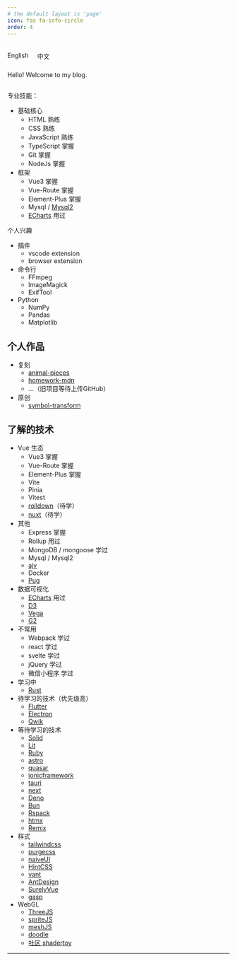 ```yaml
---
# the default layout is 'page'
icon: fas fa-info-circle
order: 4
---
```


<div id="test-container">
  <input type="radio" name="lang" id="en" checked />
  <input type="radio" name="lang" id="zh" />
  <div align="center" id="info">
    <label id="en-label" for="en">English</label>
    <label id="zh-label" for="zh">中文</label>
    <p id="en-info"> Hello! Welcome to my blog.</p>
    <p id="zh-info"> 哈喽！欢迎来到我的个人博客。</p>
  </div>
  <style>
  #en,#zh {opacity: 0; pointer-events: none;}
  #info {
      display: grid;
      grid-template-areas:
          "en zh"
          "info info";
      grid-template-columns: max-content 1fr;
      column-gap: 20px;
      row-gap: 10px;
      justify-items: start;
  }
  #en-label {grid-area: en; cursor: pointer;}
  #zh-label {grid-area: zh; cursor: pointer;}
  #info p { grid-area:info; display: none;     text-align: start;}
  #en:checked ~ #info #en-info {display: block;}
  #zh:checked ~ #info #zh-info {display: block;}
  </style>
</div>

专业技能：

- 基础核心
  - HTML 熟练
  - CSS 熟练
  - JavaScript 熟练
  - TypeScript 掌握
  - Git 掌握
  - NodeJs 掌握
- 框架
  - Vue3 掌握
  - Vue-Route 掌握
  - Element-Plus 掌握
  - Mysql / [Mysql2]
  - [ECharts] 用过

个人兴趣

- 插件
  - vscode extension
  - browser extension
- 命令行
  - FFmpeg
  - ImageMagick
  - ExifTool
- Python
  - NumPy
  - Pandas
  - Matplotlib

## 个人作品

- 复刻
  - [animal-pieces]
  - [homework-mdn]
  - ...（旧项目等待上传GitHub）
- 原创
  - [symbol-transform]

## 了解的技术

- Vue 生态
  - Vue3 掌握
  - Vue-Route 掌握
  - Element-Plus 掌握
  - Vite
  - Pinia
  - Vitest
  - [rolldown]（待学）
  - [nuxt]（待学）
- 其他
  - Express 掌握
  - Rollup 用过
  - MongoDB / mongoose 学过
  - Mysql / Mysql2
  - [ajv]
  - Docker
  - [Pug]
- 数据可视化
  - [ECharts] 用过
  - [D3]
  - [Vega]
  - [G2]
- 不常用
  - Webpack 学过
  - react 学过
  - svelte 学过
  - jQuery 学过
  - 微信小程序 学过
- 学习中
  - [Rust]
- 待学习的技术（优先级高）
  - [Flutter]
  - [Electron]
  - [Qwik]
- 等待学习的技术
  - [Solid]
  - [Lit]
  - [Ruby]
  - [astro]
  - [quasar]
  - [ionicframework]
  - [tauri]
  - [next]
  - [Deno]
  - [Bun]
  - [Rspack]
  - [htmx]
  - [Remix]
- 样式
  - [tailwindcss]
  - [purgecss]
  - [naiveUI]
  - [HintCSS]
  - [vant]
  - [AntDesign]
  - [SurelyVue]
  - [gasp]
- WebGL
  - [ThreeJS]
  - [spriteJS]
  - [meshJS]
  - [doodle]
  - [社区 shadertoy][shadertoy]

---

[animal-pieces]: https://blog.linhieng.com/animal-pieces/
[homework-mdn]: https://blog.linhieng.com/homework-mdn/
[symbol-transform]: https://blog.linhieng.com/symbol-transform/

[Rust]: https://www.rust-lang.org/
[Ruby]: https://www.ruby-lang.org/
[Flutter]: https://flutter.dev/
[Electron]: https://www.electronjs.org/
[rolldown]: https://rolldown.rs/
[quasar]: https://quasar.dev/
[ionicframework]: https://ionicframework.com/
[tauri]: https://tauri.app/
[astro]: https://astro.build/
[qwik]: https://qwik.dev/
[nuxt]: https://nuxt.com/
[next]: https://nextjs.org/
[Deno]: https://deno.com/
[Bun]: https://bun.sh/
[Rspack]: https://www.rspack.dev/
[Solid]: https://www.solidjs.com/
[htmx]: https://htmx.rog/
[Remix]: https://remix.run/
[Lit]: https://lit.dev/Lit
[ajv]: https://ajv.js.org/

[ThreeJS]: https://threejs.org/
[meshJS]: https://meshjs.webgl.group/demo/#/docs/index
[doodle]: https://doodle.webgl.group/demo/#/getting_start
[spriteJS]: http://spritejs.com/demo/#/quick_start
[shadertoy]: https://www.shadertoy.com/

[tailwindcss]: https://tailwindcss.com/
[purgecss]: https://purgecss.com/
[naiveUI]: https://www.naiveui.com/
[HintCSS]: https://kushagra.dev/lab/hint/
[vant]: https://vant-ui.github.io/vant/#/
[AntDesign]: https://www.antdv.com/components/overview
[SurelyVue]: https://www.surely.cool/
[gasp]: https://gsap.com/

[ECharts]: https://echarts.apache.org/
[D3]: https://d3js.org/
[Vega]: https://vega.github.io/vega/
[G2]: https://g2.antv.vision

[Pug]: https://pugjs.org/api/getting-started.html
[Mysql2]: https://www.npmjs.com/package/mysql2
